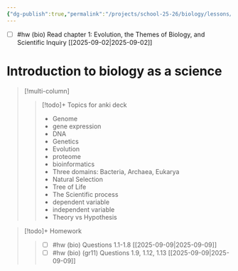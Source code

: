 ```yaml
---
{"dg-publish":true,"permalink":"/projects/school-25-26/biology/lessons/bio-01-evolution-the-themes-of-biology-and-scientific-inquiry/","title":"Introduction to biology as a science"}
---
```



- [ ] #hw (bio) Read chapter 1: Evolution, the Themes of Biology, and Scientific Inquiry [[2025-09-02\|2025-09-02]]

#  Introduction to biology as a science


> [!multi-column]
>> [!todo]+ Topics for anki deck  
>> - Genome 
>> - gene expression 
>> - DNA 
>> - Genetics 
>> - Evolution 
>> - proteome 
>> - bioinformatics 
>> - Three domains: Bacteria, Archaea, Eukarya 
>> - Natural Selection 
>> - Tree of Life 
>> - The Scientific process 
>> - dependent variable 
>> - independent variable 
>> - Theory vs Hypothesis 
>
>


> [!todo]+ Homework 
>> - [ ] #hw (bio) Questions 1.1-1.8  [[2025-09-09\|2025-09-09]] 
>> - [ ] #hw (bio) (gr11) Questions 1.9, 1.12, 1.13  [[2025-09-09\|2025-09-09]] 
